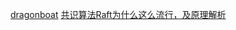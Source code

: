 [dragonboat](https://github.com/lni/dragonboat/blob/master/README.CHS.md)
[共识算法Raft为什么这么流行，及原理解析](https://www.toutiao.com/a6777159348159250955)